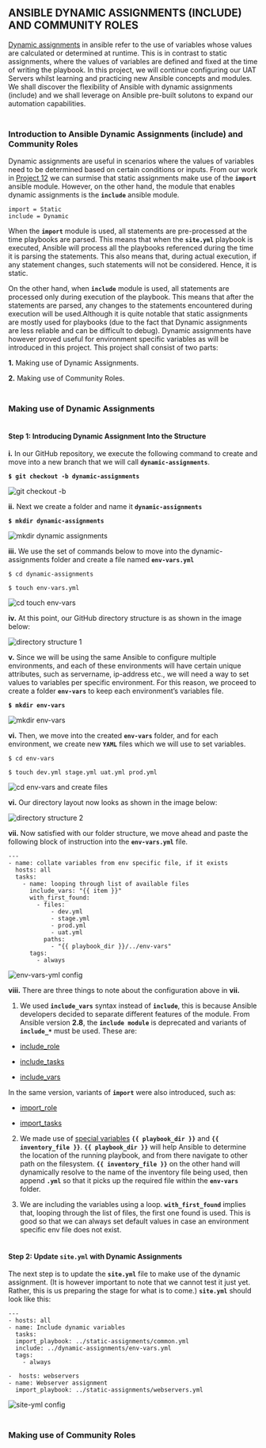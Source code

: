 ## ANSIBLE DYNAMIC ASSIGNMENTS (INCLUDE) AND COMMUNITY ROLES

[Dynamic assignments](https://docs.ansible.com/ansible/latest/playbook_guide/playbooks_reuse.html#includes-dynamic-re-use) in ansible refer to the use of variables whose values are calculated or determined at runtime. This is in contrast to static assignments, where the values of variables are defined and fixed at the time of writing the playbook. In this project, we will continue configuring our UAT Servers whilst learning and practicing new Ansible concepts and modules. We shall discover the flexibility of Ansible with dynamic assignments (include) and  we shall leverage on Ansible pre-built solutons to expand our automation capabilities.

### <br>Introduction to Ansible Dynamic Assignments (include) and Community Roles<br/>

Dynamic assignments are useful in scenarios where the values of variables need to be determined based on certain conditions or inputs. From our work in [Project 12](https://github.com/QBDev0ps/DevOps-Cloud-projects/blob/main/Project12.md) we can surmise that static assignments make use of the **`import`** ansible module. However, on the other hand, the module that enables dynamic assignments is the **`include`** ansible module.

```
import = Static
include = Dynamic
```

When the **`import`** module is used, all statements are pre-processed at the time playbooks are parsed. This means that when the **`site.yml`** playbook is executed, Ansible will process all the playbooks referenced during the time it is parsing the statements. This also means that, during actual execution, if any statement changes, such statements will not be considered. Hence, it is static.

On the other hand, when **`include`** module is used, all statements are processed only during execution of the playbook. This means that after the statements are parsed, any changes to the statements encountered during execution will be used.Although it is quite notable that static assignments are mostly used for playbooks (due to the fact that Dynamic assignments are less reliable and can be difficult to debug). Dynamic assignments have however proved useful for environment specific variables as will be introduced in this project. This project shall consist of two parts:

**1.** Making use of Dynamic Assignments.

**2.** Making use of Community Roles.

### <br>Making use of Dynamic Assignments<br/>

#### <br>Step 1: Introducing Dynamic Assignment Into the Structure<br/>

**i.** In our GitHub repository, we execute the following command to create and move into a new branch that we will call **`dynamic-assignments`**.

**`$ git checkout -b dynamic-assignments`**

![git checkout -b](https://github.com/QBDev0ps/DevOps-Cloud-projects/assets/140855364/8da27569-6e77-4652-9439-0f970b4135f4)

**ii.** Next we create a folder and name it **`dynamic-assignments`**

**`$ mkdir dynamic-assignments`**

![mkdir dynamic assignments](https://github.com/QBDev0ps/DevOps-Cloud-projects/assets/140855364/075643a0-5b53-48ef-a951-00ce266c5fb6)

**iii.** We use the set of commands below to move into the dynamic-assignments folder and create a file named **`env-vars.yml`**

```
$ cd dynamic-assignments

$ touch env-vars.yml
```

![cd touch env-vars](https://github.com/QBDev0ps/DevOps-Cloud-projects/assets/140855364/49eea68b-0195-497f-8240-176b35354bcc)

**iv.** At this point, our GitHub directory structure is as shown in the image below:

![directory structure 1](https://github.com/QBDev0ps/DevOps-Cloud-projects/assets/140855364/af3e864d-ac1f-4074-afb6-a20ed5936b1c)

**v.** Since we will be using the same Ansible to configure multiple environments, and each of these environments will have certain unique attributes, such as servername, ip-address etc., we will need a way to set values to variables per specific environment. For this reason, we proceed to create a folder **`env-vars`** to keep each environment’s variables file.

**`$ mkdir env-vars`**

![mkdir env-vars](https://github.com/QBDev0ps/DevOps-Cloud-projects/assets/140855364/43692f09-2d1f-438e-80dc-cacc2d5f2fac)

**vi.** Then, we move into the created **`env-vars`** folder, and for each environment, we create new **`YAML`** files which we will use to set variables.

```
$ cd env-vars

$ touch dev.yml stage.yml uat.yml prod.yml
```

![cd env-vars and create files](https://github.com/QBDev0ps/DevOps-Cloud-projects/assets/140855364/00de21e8-3e20-4fdc-ab9e-712a0a099c91)

**vi.** Our directory layout now looks as shown in the image below:

![directory structure 2](https://github.com/QBDev0ps/DevOps-Cloud-projects/assets/140855364/e97bad3a-856d-47fe-9049-50a67396e8d1)

**vii.** Now satisfied with our folder structure, we move ahead and paste the following block of instruction into the **`env-vars.yml`** file.

```
---
- name: collate variables from env specific file, if it exists
  hosts: all
  tasks:
    - name: looping through list of available files
      include_vars: "{{ item }}"
      with_first_found:
        - files:
            - dev.yml
            - stage.yml
            - prod.yml
            - uat.yml
          paths:
            - "{{ playbook_dir }}/../env-vars"
      tags:
        - always
```

![env-vars-yml config](https://github.com/QBDev0ps/DevOps-Cloud-projects/assets/140855364/f251f135-e39a-4ba6-8b02-d9db467fef96)

**viii.** There are three things to note about the configuration above in **vii.**

1. We used **`include_vars`** syntax instead of **`include`**, this is because Ansible developers decided to separate different features of the module. From Ansible version **2.8**, the **`include module`** is deprecated and variants of **`include_*`** must be used. These are:

+ [include_role](https://docs.ansible.com/ansible/latest/collections/ansible/builtin/include_role_module.html#include-role-module)
  
+ [include_tasks](https://docs.ansible.com/ansible/latest/collections/ansible/builtin/include_tasks_module.html#include-tasks-module)
  
+ [include_vars](https://docs.ansible.com/ansible/latest/collections/ansible/builtin/include_vars_module.html#include-vars-module)

  
In the same version, variants of **`import`** were also introduced, such as:

+ [import_role](https://docs.ansible.com/ansible/latest/collections/ansible/builtin/import_role_module.html#import-role-module)
  
+ [import_tasks](https://docs.ansible.com/ansible/latest/collections/ansible/builtin/import_tasks_module.html#import-tasks-module)
  
2. We made use of [special variables](https://docs.ansible.com/ansible/latest/reference_appendices/special_variables.html) **`{{ playbook_dir }}`** and **`{{ inventory_file }}`**. **`{{ playbook_dir }}`** will help Ansible to determine the location of the running playbook, and from there navigate to other path on the filesystem. **`{{ inventory_file }}`** on the other hand will dynamically resolve to the name of the inventory file being used, then append **`.yml`** so that it picks up the required file within the **`env-vars`** folder.

3. We are including the variables using a loop. **`with_first_found`** implies that, looping through the list of files, the first one found is used. This is good so that we can always set default values in case an environment specific env file does not exist.

#### <br>Step 2: Update `site.yml` with Dynamic Assignments<br/>

The next step is to update the **`site.yml`** file to make use of the dynamic assignment. (It is however important to note that we cannot test it just yet. Rather, this is us preparing the stage for what is to come.) **`site.yml`** should look like this:

```
---
- hosts: all
- name: Include dynamic variables 
  tasks:
  import_playbook: ../static-assignments/common.yml 
  include: ../dynamic-assignments/env-vars.yml
  tags:
    - always

-  hosts: webservers
- name: Webserver assignment
  import_playbook: ../static-assignments/webservers.yml
```

![site-yml config](https://github.com/QBDev0ps/DevOps-Cloud-projects/assets/140855364/0e49a73d-e805-4f00-b778-1f5a58ef01d2)

### <br>Making use of Community Roles<br/>
